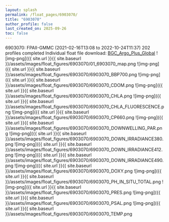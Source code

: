 ```yaml
---
layout: splash
permalink: /float_pages/6903070/
title: "6903070"
author_profile: false
last_created_on: 2025-09-26
toc: false
---
```

 
6903070: FPAII-GMMC (2021-02-16T13:08 to 2022-10-24T11:37)
202 profiles completed
Individual float file download: [BGC_Argo_Plus_Global](https://ftp.soest.hawaii.edu/bgc_argo_plus/Individual_Floats/outliers_removed/6903070_Sprof_processed.nc)
![img-png]({{ site.url }}{{ site.baseurl }}/assets/images/float_figures/6903070/01_6903070_map.png
![img-png]({{ site.url }}{{ site.baseurl }}/assets/images/float_figures/6903070/6903070_BBP700.png
![img-png]({{ site.url }}{{ site.baseurl }}/assets/images/float_figures/6903070/6903070_CDOM.png
![img-png]({{ site.url }}{{ site.baseurl }}/assets/images/float_figures/6903070/6903070_CHLA.png
![img-png]({{ site.url }}{{ site.baseurl }}/assets/images/float_figures/6903070/6903070_CHLA_FLUORESCENCE.png
![img-png]({{ site.url }}{{ site.baseurl }}/assets/images/float_figures/6903070/6903070_CP660.png
![img-png]({{ site.url }}{{ site.baseurl }}/assets/images/float_figures/6903070/6903070_DOWNWELLING_PAR.png
![img-png]({{ site.url }}{{ site.baseurl }}/assets/images/float_figures/6903070/6903070_DOWN_IRRADIANCE380.png
![img-png]({{ site.url }}{{ site.baseurl }}/assets/images/float_figures/6903070/6903070_DOWN_IRRADIANCE412.png
![img-png]({{ site.url }}{{ site.baseurl }}/assets/images/float_figures/6903070/6903070_DOWN_IRRADIANCE490.png
![img-png]({{ site.url }}{{ site.baseurl }}/assets/images/float_figures/6903070/6903070_DOXY.png
![img-png]({{ site.url }}{{ site.baseurl }}/assets/images/float_figures/6903070/6903070_PH_IN_SITU_TOTAL.png
![img-png]({{ site.url }}{{ site.baseurl }}/assets/images/float_figures/6903070/6903070_PRES.png
![img-png]({{ site.url }}{{ site.baseurl }}/assets/images/float_figures/6903070/6903070_PSAL.png
![img-png]({{ site.url }}{{ site.baseurl }}/assets/images/float_figures/6903070/6903070_TEMP.png
